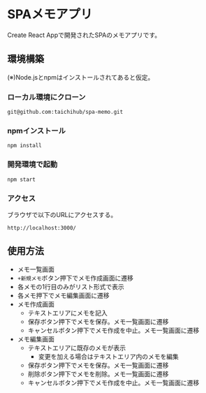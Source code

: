 # SPAメモアプリ
Create React Appで開発されたSPAのメモアプリです。

## 環境構築
(※)Node.jsとnpmはインストールされてあると仮定。

### ローカル環境にクローン
```
git@github.com:taichihub/spa-memo.git
```
### npmインストール
```
npm install
```
### 開発環境で起動
```
npm start
```
### アクセス
ブラウザで以下のURLにアクセスする。
```
http://localhost:3000/
```

## 使用方法
- メモ一覧画面
 - `+新規メモ`ボタン押下でメモ作成画面に遷移
 - 各メモの1行目のみがリスト形式で表示
  - 各メモ押下でメモ編集画面に遷移
- メモ作成画面
  - テキストエリアにメモを記入
  - 保存ボタン押下でメモを保存。メモ一覧画面に遷移
  - キャンセルボタン押下でメモ作成を中止。メモ一覧画面に遷移
- メモ編集画面
  - テキストエリアに既存のメモが表示
    - 変更を加える場合はテキストエリア内のメモを編集
  - 保存ボタン押下でメモを保存。メモ一覧画面に遷移
  - 削除ボタン押下でメモを削除。メモ一覧画面に遷移
  - キャンセルボタン押下でメモ作成を中止。メモ一覧画面に遷移
